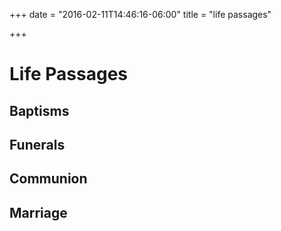 +++
date = "2016-02-11T14:46:16-06:00"
title = "life passages"

+++

# Life Passages

## Baptisms

## Funerals

## Communion

## Marriage
